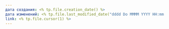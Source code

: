 ```yaml
---
дата создания: <% tp.file.creation_date() %>
дата изменений: <% tp.file.last_modified_date("dddd Do MMMM YYYY HH:mm:ss") %>
link: <% tp.file.cursor(1) %>
---
```


# 
